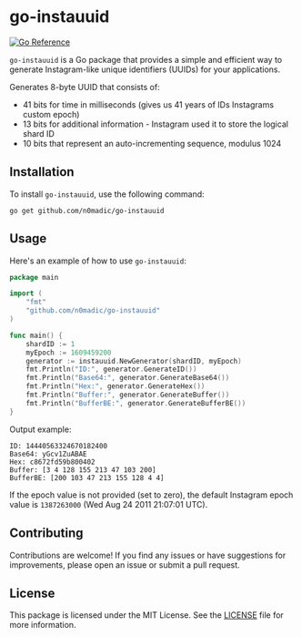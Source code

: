 # go-instauuid

[![Go Reference](https://pkg.go.dev/badge/github.com/n0madic/go-instauuid.svg)](https://pkg.go.dev/github.com/n0madic/go-instauuid)

`go-instauuid` is a Go package that provides a simple and efficient way to generate Instagram-like unique identifiers (UUIDs) for your applications.

Generates 8-byte UUID that consists of:

* 41 bits for time in milliseconds (gives us 41 years of IDs Instagrams custom epoch)
* 13 bits for additional information - Instagram used it to store the logical shard ID
* 10 bits that represent an auto-incrementing sequence, modulus 1024

## Installation

To install `go-instauuid`, use the following command:

```shell
go get github.com/n0madic/go-instauuid
```

## Usage

Here's an example of how to use `go-instauuid`:

```go
package main

import (
    "fmt"
    "github.com/n0madic/go-instauuid"
)

func main() {
    shardID := 1
    myEpoch := 1609459200
    generator := instauuid.NewGenerator(shardID, myEpoch)
	fmt.Println("ID:", generator.GenerateID())
	fmt.Println("Base64:", generator.GenerateBase64())
	fmt.Println("Hex:", generator.GenerateHex())
	fmt.Println("Buffer:", generator.GenerateBuffer())
	fmt.Println("BufferBE:", generator.GenerateBufferBE())
}
```

Output example:

```shell
ID: 14440563324670182400
Base64: yGcv1ZuABAE
Hex: c8672fd59b800402
Buffer: [3 4 128 155 213 47 103 200]
BufferBE: [200 103 47 213 155 128 4 4]
```

If the epoch value is not provided (set to zero), the default Instagram epoch value is `1387263000` (Wed Aug 24 2011 21:07:01 UTC).


## Contributing

Contributions are welcome! If you find any issues or have suggestions for improvements, please open an issue or submit a pull request.

## License

This package is licensed under the MIT License. See the [LICENSE](LICENSE) file for more information.
